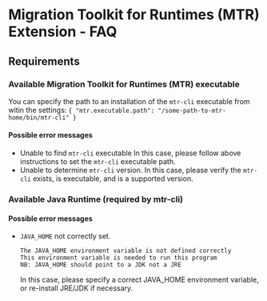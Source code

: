 # Migration Toolkit for Runtimes (MTR) Extension - FAQ

## Requirements

### Available Migration Toolkit for Runtimes (MTR) executable
You can specify the path to an installation of the `mtr-cli` executable from witin the settings:
    ```
    {
        "mtr.executable.path": "/some-path-to-mtr-home/bin/mtr-cli"
    }
    ```

#### Possible error messages
* Unable to find `mtr-cli` executable
    In this case, please follow above instructions to set the `mtr-cli` executable path.
* Unable to determine `mtr-cli` version.
    In this case, please verify the `mtr-cli` exists, is executable, and is a supported version.

### Available Java Runtime (required by mtr-cli)

#### Possible error messages
* `JAVA_HOME` not correctly set.
    ```
    The JAVA_HOME environment variable is not defined correctly
    This environment variable is needed to run this program
    NB: JAVA_HOME should point to a JDK not a JRE
    ```
    In this case, please specify a correct JAVA_HOME environment variable, or re-install JRE/JDK if necessary.